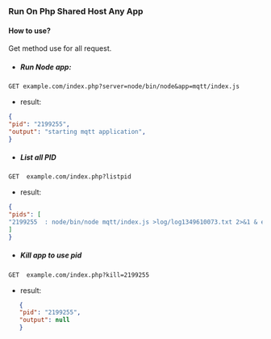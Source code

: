 ### Run On Php Shared Host Any App

#### How to use?
 Get method use for all request.
 
 * ##### Run Node app:
```rest 
GET example.com/index.php?server=node/bin/node&app=mqtt/index.js
```
* result: 

```json
{
"pid": "2199255",
"output": "starting mqtt application",
}
```

 * ##### List all PID

```rest
GET  example.com/index.php?listpid
```

* result:

```json
{
"pids": [
"2199255  : node/bin/node mqtt/index.js >log/log1349610073.txt 2>&1 & echo $!"
]
}
```

* ##### Kill app to use pid

```rest 
GET  example.com/index.php?kill=2199255
```

* result:

 ```json
    {
    "pid": "2199255",
    "output": null
    }
```
